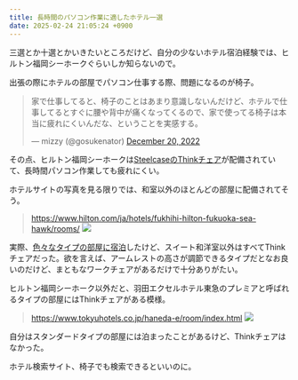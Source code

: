 ```yaml
---
title: 長時間のパソコン作業に適したホテル一選
date: 2025-02-24 21:05:24 +0900
---
```


三選とか十選とかいきたいところだけど、自分の少ないホテル宿泊経験では、ヒルトン福岡シーホークぐらいしか知らないので。

出張の際にホテルの部屋でパソコン仕事する際、問題になるのが椅子。

<blockquote class="twitter-tweet"><p lang="ja" dir="ltr">家で仕事してると、椅子のことはあまり意識しないんだけど、ホテルで仕事してるとすぐに腰や背中が痛くなってくるので、家で使ってる椅子は本当に疲れにくいんだな、ということを実感する。</p>&mdash; mizzy (@gosukenator) <a href="https://twitter.com/gosukenator/status/1605182622703161346?ref_src=twsrc%5Etfw">December 20, 2022</a></blockquote> <script async src="https://platform.twitter.com/widgets.js" charset="utf-8"></script>

その点、ヒルトン福岡シーホークは[SteelcaseのThinkチェア](https://jp.steelcase.com/collections/chairs-seating/products/think)が配備されていて、長時間パソコン作業しても疲れにくい。

ホテルサイトの写真を見る限りでは、和室以外のほとんどの部屋に配備されてそう。

> https://www.hilton.com/ja/hotels/fukhihi-hilton-fukuoka-sea-hawk/rooms/
![](/images/2025/02/seahawk-rooms.png)

実際、[色々なタイプの部屋に宿泊](https://mizzy.hateblo.jp/entry/2024/05/07/115701)したけど、スイート和洋室以外はすべてThinkチェアだった。欲を言えば、アームレストの高さが調節できるタイプだとなお良いのだけど、まともなワークチェアがあるだけで十分ありがたい。


ヒルトン福岡シーホーク以外だと、羽田エクセルホテル東急のプレミアと呼ばれるタイプの部屋にはThinkチェアがある模様。

> https://www.tokyuhotels.co.jp/haneda-e/room/index.html
![](/images/2025/02/haneda-excel-hotel-rooms.png)

自分はスタンダードタイプの部屋には泊まったことがあるけど、Thinkチェアはなかった。

ホテル検索サイト、椅子でも検索できるといいのに。

